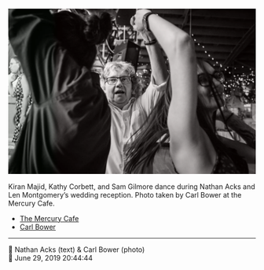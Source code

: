 ![Kiran Majid, Kathy Corbett, and Sam Gilmore dance](assets/3108669e6f6c255deb4a94726d03c9c8.webp)

Kiran Majid, Kathy Corbett, and Sam Gilmore dance during Nathan Acks and Len Montgomery’s wedding reception. Photo taken by Carl Bower at the Mercury Cafe.

* [The Mercury Cafe](http://mercurycafe.com)
* [Carl Bower](https://carlbowerphotos.com)

- - - -

<span aria-hidden="true">👥</span> Nathan Acks (text) & Carl Bower (photo)  
<span aria-hidden="true">📅</span> June 29, 2019 20:44:44
